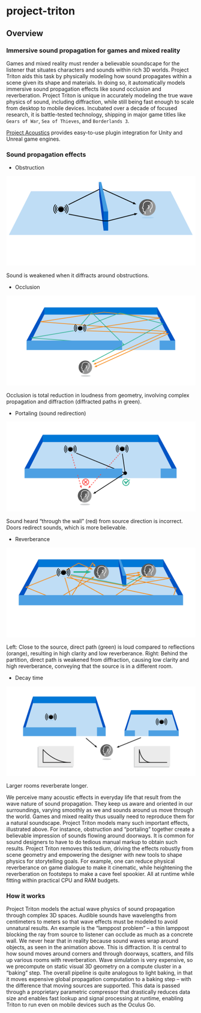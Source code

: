 # project-triton

## Overview

### Immersive sound propagation for games and mixed reality

Games and mixed reality must render a believable soundscape for the listener that situates characters and sounds within rich 3D worlds. Project Triton aids this task by physically modeling how sound propagates within a scene given its shape and materials. In doing so, it automatically models immersive sound propagation effects like sound occlusion and reverberation. Project Triton is unique in accurately modeling the true wave physics of sound, including diffraction, while still being fast enough to scale from desktop to mobile devices. Incubated over a decade of focused research, it is battle-tested technology, shipping in major game titles like `Gears of War`, `Sea of Thieves`, and `Borderlands 3`.

[Project Acoustics](./what-is-acoustics.md) provides easy-to-use plugin integration for Unity and Unreal game engines.

### Sound propagation effects

- Obstruction

![Project Triton sound obstruction](./img/ProjectTriton_Obstruction_12.3.1.png)

Sound is weakened when it diffracts around obstructions.

- Occlusion

![Project Triton sound occlusion](./img/ProjectTriton_Web_Occlusion_2400x1141.png)

Occlusion is total reduction in loudness from geometry, involving complex propagation and diffraction (diffracted paths in green).

- Portaling (sound redirection)

![Project Triton sound portaling](./img/ProjectTriton_Portaling_12.3.png)

Sound heard “through the wall” (red) from source direction is incorrect. Doors redirect sounds, which is more believable.

- Reverberance

![Project Triton sound reverberance](./img/ProjectTriton_Reverberance_12.3.3.png)

Left: Close to the source, direct path (green) is loud compared to reflections (orange), resulting in high clarity and low reverberance. Right: Behind the partition, direct path is weakened from diffraction, causing low clarity and high reverberance, conveying that the source is in a different room.

- Decay time

![Project Triton sound decay time](./img/ProjectTriton_Web_DecayTime_2400x1141.png)

Larger rooms reverberate longer.

We perceive many acoustic effects in everyday life that result from the wave nature of sound propagation. They keep us aware and oriented in our surroundings, varying smoothly as we and sounds around us move through the world. Games and mixed reality thus usually need to reproduce them for a natural soundscape. Project Triton models many such important effects, illustrated above. For instance, obstruction and “portaling” together create a believable impression of sounds flowing around doorways. It is common for sound designers to have to do tedious manual markup to obtain such results. Project Triton removes this tedium, driving the effects robustly from scene geometry and empowering the designer with new tools to shape physics for storytelling goals. For example, one can reduce physical reverberance on game dialogue to make it cinematic, while heightening the reverberation on footsteps to make a cave feel spookier. All at runtime while fitting within practical CPU and RAM budgets.

### How it works

Project Triton models the actual wave physics of sound propagation through complex 3D spaces. Audible sounds have wavelengths from centimeters to meters so that wave effects must be modeled to avoid unnatural results. An example is the “lamppost problem” – a thin lamppost blocking the ray from source to listener can occlude as much as a concrete wall. We never hear that in reality because sound waves wrap around objects, as seen in the animation above. This is diffraction. It is central to how sound moves around corners and through doorways, scatters, and fills up various rooms with reverberation. Wave simulation is very expensive, so we precompute on static visual 3D geometry on a compute cluster in a “baking” step. The overall pipeline is quite analogous to light baking, in that it moves expensive global propagation computation to a baking step – with the difference that moving sources are supported. This data is passed through a proprietary parametric compressor that drastically reduces data size and enables fast lookup and signal processing at runtime, enabling Triton to run even on mobile devices such as the Oculus Go.
